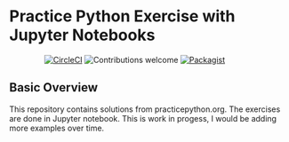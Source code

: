 # Practice Python Exercise with Jupyter Notebooks
&nbsp;&nbsp;&nbsp;&nbsp;&nbsp;&nbsp;&nbsp;&nbsp;&nbsp;&nbsp;&nbsp;&nbsp;&nbsp;&nbsp;&nbsp;
[![CircleCI](https://circleci.com/gh/vipings/practice_python.svg?style=shield)](https://circleci.com/gh/vipings/practice_python)
![Contributions welcome](https://img.shields.io/badge/contributions-welcome-brightgreen.svg)
[![Packagist](https://img.shields.io/packagist/l/doctrine/orm.svg)](https://github.com/vipings/practice_python/blob/exercise8/LICENSE)


## Basic Overview

This repository contains solutions from practicepython.org. The exercises are done in Jupyter notebook. This is work in progess, I would be adding more examples over time.

<br>
